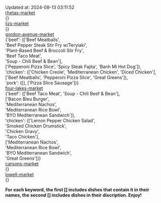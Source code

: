 Updated at: 2024-08-13 03:11:52  
[rhetas-market](https://wisc-housingdining.nutrislice.com/menu/rhetas-market/dinner/2024-08-13)  
{}  
[lizs-market](https://wisc-housingdining.nutrislice.com/menu/lizs-market/dinner/2024-08-13)  
{}  
[gordon-avenue-market](https://wisc-housingdining.nutrislice.com/menu/gordon-avenue-market/dinner/2024-08-13)  
{'beef': (['Beef Meatballs',  
           'Beef Pepper Steak Stir Fry w/Teryiaki',  
           'Plant-Based Beef & Broccoli Stir Fry',  
           'Beef Taco Meat',  
           'Soup -  Chili Beef & Bean'],  
          ['Pepperoni Pizza Slice', 'Spicy Steak Fajita', 'Banh Mi Hot Dog']),  
 'chicken': (['Chicken Creole', 'Mediterranean Chicken', 'Diced Chicken'],  
             ['Beef Meatballs', 'Pepperoni Pizza Slice', 'Great Greens']),  
 'pork': ([], ['Pizza Slice Sausage'])}  
[four-lakes-market](https://wisc-housingdining.nutrislice.com/menu/four-lakes-market/dinner/2024-08-13)  
{'beef': (['Beef Taco Meat', 'Soup -  Chili Beef & Bean'],  
          ['Bacon Bleu Burger',  
           'Mediterranean Nachos',  
           'Mediterranean Rice Bowl',  
           'BYO Mediterranean Sandwich']),  
 'chicken': (['Lemon Pepper Chicken Salad',  
              'Smoked Chicken Drumstick',  
              'Chicken Gravy',  
              'Taco Chicken'],  
             ['Mediterranean Nachos',  
              'Mediterranean Rice Bowl',  
              'BYO Mediterranean Sandwich',  
              'Great Greens'])}  
[carsons-market](https://wisc-housingdining.nutrislice.com/menu/carsons-market/dinner/2024-08-13)  
{}  
[lowell-market](https://wisc-housingdining.nutrislice.com/menu/lowell-market/dinner/2024-08-13)  
{}  
  
**For each keyword, the first [] includes dishes that contain it in their names, the second [] includes dishes in their discription. Enjoy!**  
